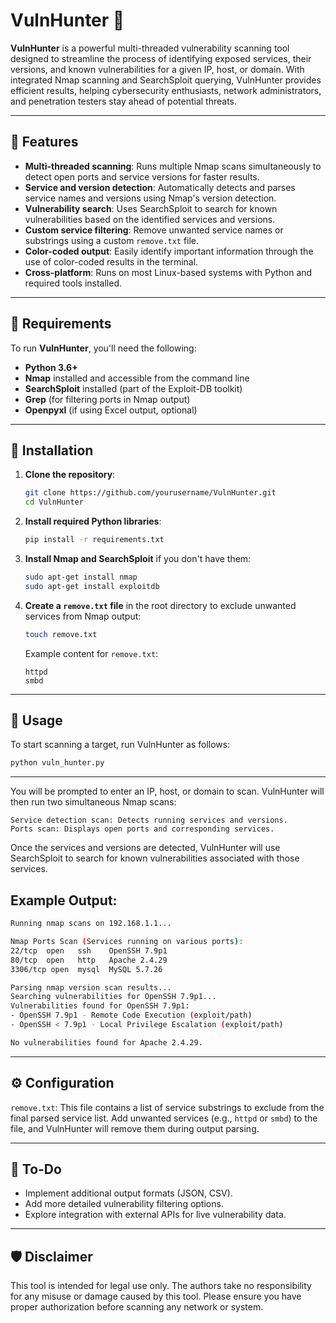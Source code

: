 # VulnHunter 🔎

**VulnHunter** is a powerful multi-threaded vulnerability scanning tool designed to streamline the process of identifying exposed services, their versions, and known vulnerabilities for a given IP, host, or domain. With integrated Nmap scanning and SearchSploit querying, VulnHunter provides efficient results, helping cybersecurity enthusiasts, network administrators, and penetration testers stay ahead of potential threats.

---

## 🚀 Features
- **Multi-threaded scanning**: Runs multiple Nmap scans simultaneously to detect open ports and service versions for faster results.
- **Service and version detection**: Automatically detects and parses service names and versions using Nmap's version detection.
- **Vulnerability search**: Uses SearchSploit to search for known vulnerabilities based on the identified services and versions.
- **Custom service filtering**: Remove unwanted service names or substrings using a custom `remove.txt` file.
- **Color-coded output**: Easily identify important information through the use of color-coded results in the terminal.
- **Cross-platform**: Runs on most Linux-based systems with Python and required tools installed.

---

## 📜 Requirements

To run **VulnHunter**, you'll need the following:

- **Python 3.6+**
- **Nmap** installed and accessible from the command line
- **SearchSploit** installed (part of the Exploit-DB toolkit)
- **Grep** (for filtering ports in Nmap output)
- **Openpyxl** (if using Excel output, optional)

---

## 🔧 Installation

1. **Clone the repository**:
    ```bash
    git clone https://github.com/yourusername/VulnHunter.git
    cd VulnHunter
    ```

2. **Install required Python libraries**:
    ```bash
    pip install -r requirements.txt
    ```

3. **Install Nmap and SearchSploit** if you don't have them:
    ```bash
    sudo apt-get install nmap
    sudo apt-get install exploitdb
    ```

4. **Create a `remove.txt` file** in the root directory to exclude unwanted services from Nmap output:
    ```bash
    touch remove.txt
    ```
    Example content for `remove.txt`:
    ```
    httpd
    smbd
    ```

---

## 🔨 Usage

To start scanning a target, run VulnHunter as follows:

```bash
python vuln_hunter.py
```

---

You will be prompted to enter an IP, host, or domain to scan. VulnHunter will then run two simultaneous Nmap scans:

    Service detection scan: Detects running services and versions.
    Ports scan: Displays open ports and corresponding services.

Once the services and versions are detected, VulnHunter will use SearchSploit to search for known vulnerabilities associated with those services.
## Example Output:
```bash
Running nmap scans on 192.168.1.1...

Nmap Ports Scan (Services running on various ports):
22/tcp  open   ssh    OpenSSH 7.9p1
80/tcp  open   http   Apache 2.4.29
3306/tcp open  mysql  MySQL 5.7.26

Parsing nmap version scan results...
Searching vulnerabilities for OpenSSH 7.9p1...
Vulnerabilities found for OpenSSH 7.9p1:
- OpenSSH 7.9p1 - Remote Code Execution (exploit/path)
- OpenSSH < 7.9p1 - Local Privilege Escalation (exploit/path)

No vulnerabilities found for Apache 2.4.29.
```

---

## ⚙️ Configuration
```remove.txt```:
This file contains a list of service substrings to exclude from the final parsed service list. Add unwanted services (e.g., ```httpd``` or ```smbd```) to the file, and VulnHunter will remove them during output parsing.

---

## 📝 To-Do

- Implement additional output formats (JSON, CSV).
- Add more detailed vulnerability filtering options.
- Explore integration with external APIs for live vulnerability data.

---

## 🛡️ Disclaimer

This tool is intended for legal use only. The authors take no responsibility for any misuse or damage caused by this tool. Please ensure you have proper authorization before scanning any network or system.
